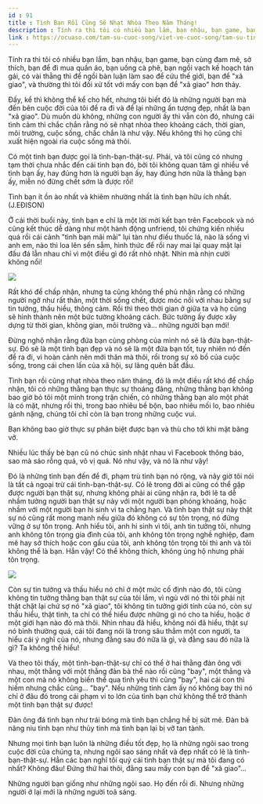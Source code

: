 ```yaml
---
id : 91
title : Tình Bạn Rồi Cũng Sẽ Nhạt Nhòa Theo Năm Tháng!
description : Tính ra thì tôi có nhiều bạn lắm, bạn nhậu, bạn game, bạn cùng đam mê, sở thích, bạn để đi mua quần áo, bạn uống cà phê, bạn ngồi vạch kế hoạch tán gái, có vài thằng thì để ngồi bàn luận làm sao để cứu thế giới, bạn để "xã giao", và thường thì tôi đối xử tốt với mấy con bạn để "xã giao" hơn thảy.
link : https://ocuaso.com/tam-su-cuoc-song/viet-ve-cuoc-song/tam-su-tinh-ban-roi-cung-se-nhat-nhoa-theo-nam-thang.html
---
```


Tính ra thì tôi có nhiều bạn lắm, bạn nhậu, bạn game, bạn cùng đam mê, sở
thích, bạn để đi mua quần áo, bạn uống cà phê, bạn ngồi vạch kế hoạch tán
gái, có vài thằng thì để ngồi bàn luận làm sao để cứu thế giới, bạn để "xã
giao", và thường thì tôi đối xử tốt với mấy con bạn để "xã giao" hơn thảy.

Đấy, kể thì không thể kể cho hết, nhưng tôi biết đó là những người bạn mà
đến bên cuộc đời của tôi để ra đi và để lại những ấn tượng đẹp, nhất là
bạn "xã giao". Dù muốn dù không, những con người ấy thì vẫn còn đó, nhưng
cái tình cảm thì chắc chắn rằng nó sẽ nhạt nhòa theo khoảng cách, thời gian,
môi trường, cuộc sống, chắc chắn là như vậy. Nếu không thì họ cũng chỉ xuất
hiện ngoài rìa cuộc sống mà thôi.

Có một tình bạn được gọi là tình-bạn-thật-sự. Phải, và tôi cũng có nhưng
tạm thời chưa nhắc đến cái tình bạn đó, bởi tôi không quan tâm gì nhiều
về tình bạn ấy, hay đúng hơn là người bạn ấy, hay đúng hơn nữa là thằng
bạn ấy, miễn nó đừng chết sớm là được rồi!

Tình bạn ít ồn ào nhất và khiêm nhường nhất là tình bạn hữu ích nhất. (J.EĐISON)

Ở cái thời buổi này, tình bạn e chỉ là một lời mời kết bạn trên Facebook
và nó cũng kết thúc dễ dàng như một hành động unfriend, tôi chứng kiến nhiều
quá rồi cái cảnh "tình bạn mãi mãi" lụi tàn như điếu thuốc lá, nào là sống
vì anh em, nào thì loa lên sến sẫm, hình thức để rồi nay mai lại quay mặt
lại đấu đá lẫn nhau chỉ vì một điều gì đó rất nhỏ nhặt. Nhìn mà nhịn cười
không nổi!

![](https://ocuaso.com/wp-content/uploads/2015/11/tam-su-tinh-ban-roi-cung-se-nhat-nhoa-theo-nam-thang-2.jpg)

Rất khó để chấp nhận, nhưng ta cũng không thể phủ nhận rằng có những người
ngỡ như rất thân, một thời sống chết, được móc nối với nhau bằng sự tin
tưởng, thấu hiểu, thông cảm. Rồi thì theo thời gian ở giữa ta và họ cũng
sẽ hình thành nên một bức tường khoảng cách. Bức tường ấy được xây dựng
từ thời gian, không gian, môi trường và... những người bạn mới!

Đừng nghộ nhận rằng đứa bạn cùng phòng của mình nó sẽ là đứa bạn-thật-sự.
Đó sẽ là một tình bạn đẹp và nó sẽ là một đứa bạn tốt, tuy nhiên nó đến
để ra đi, vì hoàn cảnh nên mới thân mà thôi, rồi trong sự xô bồ của cuộc
sống, trong cái chen lấn của xã hội, sự lãng quên bắt đầu.

Tình bạn rồi cũng nhạt nhòa theo năm tháng, đó là một điều rất khó để chấp
nhận, tôi có những thằng bạn thực sự thoáng đãng, những thằng bạn không
bao giờ bỏ tôi một mình trong trận chiến, có những thằng bạn alo một phát
là có mặt, nhưng rồi thì, trong bao nhiêu bề bộn, bao nhiêu mối lo, bao
nhiêu gánh nặng, chúng tôi chỉ còn là bạn trong những cuộc vui.

Bạn không bao giờ thực sự phân biệt được bạn và thù cho tới khi mặt băng
vỡ.

Nhiều lúc thấy bè bạn cũ nó chúc sinh nhật nhau vì Facebook thông báo, sao
mà sáo rỗng quá, vô vị quá. Nó như vậy, và nó là như vậy!

Đó là những tình bạn đến để đi, phạm trù tình bạn nó rộng, và nãy giờ tôi
nói là tất cả ngoại trừ cái tình-bạn-thật-sự. Có lẽ trong đời ai cũng có
thể gặp được người bạn thật sự, nhưng không phải ai cũng nhận ra, bởi lẽ
ta dễ nhầm tưởng người bạn thật sự này với một người bạn phóng khoáng, hoặc
nhầm với một người bạn hi sinh vì ta chẳng hạn. Và tình bạn thật sự này
thật sự nó cũng rất mong manh nếu giữa đó không có sự tôn trọng, nó đứng
vững ở sự tôn trọng. Anh hiểu tôi, anh hi sinh vì tôi, anh tin tưởng tôi,
nhưng anh không tôn trọng gia đình của tôi, anh không tôn trọng nghề nghiệp,
đam mê hay sở thích hoặc con gấu của tôi, anh không tôn trọng tôi thì anh
và tôi không thể là bạn. Hẳn vậy! Có thể không thích, không ủng hộ nhưng
phải tôn trọng.

![](https://ocuaso.com/wp-content/uploads/2015/11/tam-su-tinh-ban-roi-cung-se-nhat-nhoa-theo-nam-thang.jpg)

Còn sự tin tưởng và thấu hiểu nó chỉ ở một mức cố định nào đó, tôi cũng
không tin tưởng thằng bạn thật sự của tôi lắm, vì ngủ với nó thì tôi phải
nịt thật chặt lại chứ sợ nó "xã giao", tôi không tin tưởng giới tính của
nó, còn sự thấu hiểu, thật tình, ta chỉ có thể hiểu được những gì nó cho
ta hiểu, hoặc ở một giới hạn nào đó mà thôi. Nhìn nhau đã hiểu, không nói
đã hiểu, thật sự nó bình thường quá, cái tôi đang nói là trong sâu thẳm
một con người, ta hiểu cái ý nghĩ của nó, nhưng đằng sau đó nữa là gì, và
đằng sau đó nữa là gì? Ta không thể hiểu!

Và theo tôi thấy, một tình-bạn-thật-sự chỉ có thể ở hai thằng đàn ông với
nhau, một thằng với một thằng đàn bà thể nào rồi cũng "bay", một thằng và
một con mà nó không biến thể qua tình yêu thì cũng "bay", hai cái con thì
hiếm nhưng chắc cũng... "bay". Nếu những tình cảm ấy nó không bay thì nó
chỉ ở đâu đó trong cái phạm vi to lớn của tình bạn chứ không thể trở thành
một tình bạn thật sự được!

Đàn ông đá tình bạn như trái bóng mà tình bạn chẳng hề bị sứt mẻ. Đàn bà
nâng niu tình bạn như thủy tinh mà tình bạn lại bị vỡ tan tành.

Nhưng mọi tình bạn luôn là những điều tốt đẹp, họ là những ngôi sao trong
cuộc đời của chúng ta, nhưng ngôi sao sáng nhất và đẹp nhất có lẽ là tình-bạn-thật-sự.
Hẳn các bạn nghĩ tôi quý cái tình bạn thật sự mà tôi đang có nhất? Không
đâu! Đứng thứ hai thôi, đằng sau mấy con bạn để "xã giao"...

Những người bạn giống như những ngôi sao. Họ đến rồi đi. Nhưng những người
ở lại mới là những người toả sáng.
